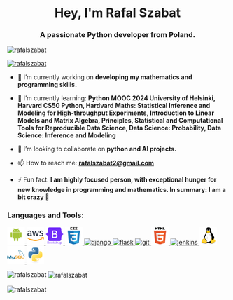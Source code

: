 <h1 align="center">Hey, I'm Rafal Szabat</h1>
<h3 align="center">A passionate Python developer from Poland.</h3>

<p align="left"> <img src="https://komarev.com/ghpvc/?username=rafalszabat&label=Profile%20views&color=0e75b6&style=flat" alt="rafalszabat" /> </p>

<p align="left"> <a href="https://github.com/ryo-ma/github-profile-trophy"><img src="https://github-profile-trophy.vercel.app/?username=rafalszabat" alt="rafalszabat" /></a> </p>

- 🔭 I’m currently working on **developing my mathematics and programming skills.**

- 🌱 I’m currently learning: 
**Python MOOC 2024 University of Helsinki,
Harvard CS50 Python, 
Hardvard Maths: 
Statistical Inference and Modeling for High-throughput Experiments, 
Introduction to Linear Models and Matrix Algebra, 
Principles, Statistical and Computational Tools for Reproducible Data Science, 
Data Science: Probability, 
Data Science: Inference and Modeling**

- 👯 I’m looking to collaborate on **python and AI projects.**

- 📫 How to reach me: **rafalszabat2@gmail.com**

- ⚡ Fun fact: **I am highly focused person, with exceptional hunger for new knowledge in programming and mathematics. In summary: I am a bit crazy 🤪**


<p align="left">
</p>

<h3 align="left">Languages and Tools:</h3>
<p align="left"> <a href="https://developer.android.com" target="_blank" rel="noreferrer"> <img src="https://raw.githubusercontent.com/devicons/devicon/master/icons/android/android-original-wordmark.svg" alt="android" width="40" height="40"/> </a> <a href="https://aws.amazon.com" target="_blank" rel="noreferrer"> <img src="https://raw.githubusercontent.com/devicons/devicon/master/icons/amazonwebservices/amazonwebservices-original-wordmark.svg" alt="aws" width="40" height="40"/> </a> <a href="https://getbootstrap.com" target="_blank" rel="noreferrer"> <img src="https://raw.githubusercontent.com/devicons/devicon/master/icons/bootstrap/bootstrap-plain-wordmark.svg" alt="bootstrap" width="40" height="40"/> </a> <a href="https://www.w3schools.com/css/" target="_blank" rel="noreferrer"> <img src="https://raw.githubusercontent.com/devicons/devicon/master/icons/css3/css3-original-wordmark.svg" alt="css3" width="40" height="40"/> </a> <a href="https://www.djangoproject.com/" target="_blank" rel="noreferrer"> <img src="https://cdn.worldvectorlogo.com/logos/django.svg" alt="django" width="40" height="40"/> </a> <a href="https://flask.palletsprojects.com/" target="_blank" rel="noreferrer"> <img src="https://www.vectorlogo.zone/logos/pocoo_flask/pocoo_flask-icon.svg" alt="flask" width="40" height="40"/> </a> <a href="https://git-scm.com/" target="_blank" rel="noreferrer"> <img src="https://www.vectorlogo.zone/logos/git-scm/git-scm-icon.svg" alt="git" width="40" height="40"/> </a> <a href="https://www.w3.org/html/" target="_blank" rel="noreferrer"> <img src="https://raw.githubusercontent.com/devicons/devicon/master/icons/html5/html5-original-wordmark.svg" alt="html5" width="40" height="40"/> </a> <a href="https://www.jenkins.io" target="_blank" rel="noreferrer"> <img src="https://www.vectorlogo.zone/logos/jenkins/jenkins-icon.svg" alt="jenkins" width="40" height="40"/> </a> <a href="https://www.linux.org/" target="_blank" rel="noreferrer"> <img src="https://raw.githubusercontent.com/devicons/devicon/master/icons/linux/linux-original.svg" alt="linux" width="40" height="40"/> </a> <a href="https://www.mysql.com/" target="_blank" rel="noreferrer"> <img src="https://raw.githubusercontent.com/devicons/devicon/master/icons/mysql/mysql-original-wordmark.svg" alt="mysql" width="40" height="40"/> </a> <a href="https://www.python.org" target="_blank" rel="noreferrer"> <img src="https://raw.githubusercontent.com/devicons/devicon/master/icons/python/python-original.svg" alt="python" width="40" height="40"/> </a> </p>

<p><img align="left" src="https://github-readme-stats.vercel.app/api/top-langs?username=rafalszabat&show_icons=true&locale=en&layout=compact" alt="rafalszabat" /></p>

<p>&nbsp;<img align="center" src="https://github-readme-stats.vercel.app/api?username=rafalszabat&show_icons=true&locale=en" alt="rafalszabat" /></p>

<p><img align="center" src="https://github-readme-streak-stats.herokuapp.com/?user=rafalszabat&" alt="rafalszabat" /></p>
